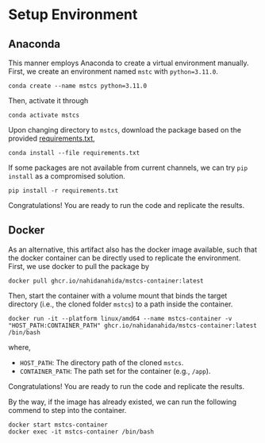 # Setup Environment

## Anaconda

This manner employs Anaconda to create a virtual environment manually. First, we create an environment named `mstc` with `python=3.11.0`.

```
conda create --name mstcs python=3.11.0
```

Then, activate it through

```
conda activate mstcs
```

Upon changing directory to `mstcs`,  download the package based on the provided [requirements.txt](https://github.com/NahidaNahida/mstcs/blob/main/requirements.txt),

```
conda install --file requirements.txt
```

If some packages are not available from current channels, we can try `pip install` as a compromised solution.

```
pip install -r requirements.txt
```

Congratulations! You are ready to run the code and replicate the results.

## Docker

As an alternative, this artifact also has the docker image available, such that the docker container can be directly used to replicate the environment. First, we use docker to pull the package by

```
docker pull ghcr.io/nahidanahida/mstcs-container:latest
```

Then, start the container with a volume mount that binds the target directory (i.e., the cloned folder `mstcs`) to a path inside the container.

```
docker run -it --platform linux/amd64 --name mstcs-container -v "HOST_PATH:CONTAINER_PATH" ghcr.io/nahidanahida/mstcs-container:latest /bin/bash
```

where, 

+ `HOST_PATH`: The directory path of the cloned `mstcs`.
+ `CONTAINER_PATH`: The path set for the container (e.g., `/app`).

Congratulations! You are ready to run the code and replicate the results.

By the way, if the image has already existed, we can run the following commend to step into the container.

```
docker start mstcs-container
docker exec -it mstcs-container /bin/bash
```
